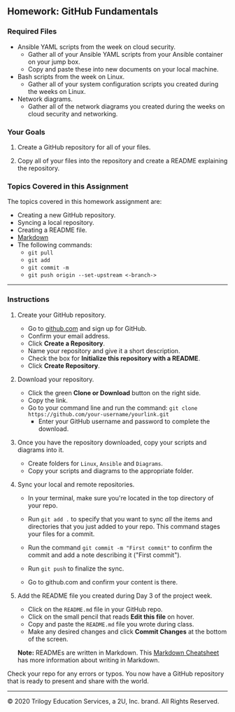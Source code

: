 ## Homework: GitHub Fundamentals

### Required Files 

- Ansible YAML scripts from the week on cloud security.
    - Gather all of your Ansible YAML scripts from your Ansible container on your jump box.
    - Copy and paste these into new documents on your local machine.
- Bash scripts from the week on Linux.
    - Gather all of your system configuration scripts you created during the weeks on Linux.
- Network diagrams.
    - Gather all of the network diagrams you created during the weeks on cloud security and networking. 

### Your Goals

1. Create a GitHub repository for all of your files. 

2. Copy all of your files into the repository and create a README explaining the repository.

### Topics Covered in this Assignment
The topics covered in this homework assignment are:

- Creating a new GitHub repository.
- Syncing a local repository.
- Creating a README file.
- [Markdown](https://github.com/adam-p/markdown-here/wiki/Markdown-Cheatsheet)
- The following commands:
    - `git pull`
    - `git add`
    - `git commit -m`
    - `git push origin --set-upstream <-branch->`

---

### Instructions
1. Create your GitHub repository.
    - Go to [github.com](https://github.com/) and sign up for GitHub.
    - Confirm your email address.
    - Click **Create a Repository**.
    - Name your repository and give it a short description.
    - Check the box for **Initialize this repository with a README**.
    - Click **Create Repository**. 

2. Download your repository. 

    - Click the green **Clone or Download** button on the right side.
    - Copy the link.
    - Go to your command line and run the command: `git clone https://github.com/your-username/yourlink.git`
        - Enter your GitHub username and password to complete the download.

3. Once you have the repository downloaded, copy your scripts and diagrams into it. 
    - Create folders for `Linux`, `Ansible` and `Diagrams`.
    - Copy your scripts and diagrams to the appropriate folder.

4. Sync your local and remote repositories. 
    - In your terminal, make sure you're located in the top directory of your repo.  

    - Run `git add .` to specify that you want to sync _all_ the items and directories that you just added to your repo. This command stages your files for a commit. 

    - Run the command `git commit -m "First commit"` to confirm the commit and add a note describing it ("First commit").  

     - Run `git push` to finalize the sync.

    - Go to github.com and confirm your content is there.

5. Add the README file you created during Day 3 of the project week.
    - Click on the `README.md` file in your GitHub repo.
    - Click on the small pencil that reads **Edit this file** on hover.
    - Copy and paste the `README.md` file you wrote during class. 
    - Make any desired changes and click **Commit Changes** at the bottom of the screen.

     **Note:** READMEs are written in Markdown. This [Markdown Cheatsheet](https://github.com/adam-p/markdown-here/wiki/Markdown-Cheatsheet) has more information about writing in Markdown. 
     
Check your repo for any errors or typos. You now have a GitHub repository that is ready to present and share with the world. 
    
--- 
© 2020 Trilogy Education Services, a 2U, Inc. brand. All Rights Reserved.




